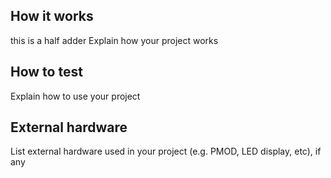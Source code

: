 <!---

This file is used to generate your project datasheet. Please fill in the information below and delete any unused
sections.

You can also include images in this folder and reference them in the markdown. Each image must be less than
512 kb in size, and the combined size of all images must be less than 1 MB.
-->

## How it works
this is a half adder
Explain how your project works

## How to test

Explain how to use your project

## External hardware

List external hardware used in your project (e.g. PMOD, LED display, etc), if any
